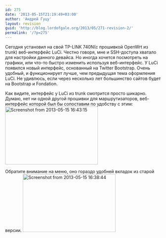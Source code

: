 ```yaml
---
id: 275
date: '2013-05-15T21:19:49+03:00'
author: 'Андрей Гуцу'
layout: revision
guid: 'http://blog.lordofgale.org/2013/05/271-revision-2/'
permalink: '/?p=275'
---
```


Сегодня установил на свой TP-LINK 740N(с прошивкой OpenWrt из trunk) веб-интерфейс LuCi. Честно говоря, мне и SSH-доступа хватало для настройки данного девайса. Но иногда хочется посмотреть на графики, или что-то быстро изменить используя веб-интерфейс. У LuCi появился новый интерфейс, основанный на Twitter Bootstrap. Очень удобный, и функционирует лучше, чем предыдущая тема оформления LuCi. Не удивлюсь, если через несколько лет большинство сайтов будет на Bootstrap и Fondation.

Как видите, интерфейс у LuCi из trunk смотрится просто шикарно. Думаю, нет ни одной другой прошивки для маршрутизаторов, веб-интерфейс которой был бы сопоставим по удобству с этим:
<a href="http://blog.lordofgale.org/wp-content/uploads/2013/05/Screenshot-from-2013-05-15-164315.png"><img src="http://blog.lordofgale.org/wp-content/uploads/2013/05/Screenshot-from-2013-05-15-164315-300x187.png" alt="Screenshot from 2013-05-15 16:43:15" width="300" height="187" class="aligncenter size-medium wp-image-272" /></a>

Обратите внимание на меню, оно гораздо удобней вкладок из старой версии.
<a href="http://blog.lordofgale.org/wp-content/uploads/2013/05/Screenshot-from-2013-05-15-163844.png"><img src="http://blog.lordofgale.org/wp-content/uploads/2013/05/Screenshot-from-2013-05-15-163844-300x187.png" alt="Screenshot from 2013-05-15 16:38:44" width="300" height="187" class="aligncenter size-medium wp-image-273" /></a>